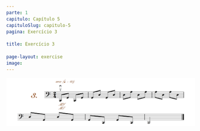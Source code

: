 ```yaml
---
parte: 1
capitulo: Capítulo 5
capituloSlug: capitulo-5
pagina: Exercício 3

title: Exercício 3

page-layout: exercise
image:
---
```


<img src="/assets/graphics/content/5_1_3.png"/>
